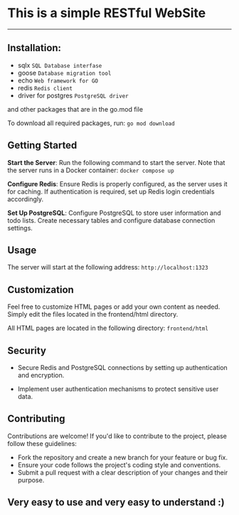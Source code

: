 # This is a simple RESTful WebSite

---

## Installation:
- sqlx `SQL Database interfase`
- goose `Database migration tool`
- echo `Web framework for GO`
- redis `Redis client`
- driver for postgres `PostgreSQL driver`

and other packages that are in the go.mod file

To download all required packages, run:
```go mod download```

## Getting Started

**Start the Server**: Run the following command to start the server. Note that the server runs in a Docker container:
```docker compose up```

**Configure Redis**: Ensure Redis is properly configured, as the server uses it for caching. If authentication is required, set up Redis login credentials accordingly.

**Set Up PostgreSQL**: Configure PostgreSQL to store user information and todo lists. Create necessary tables and configure database connection settings.

## Usage

The server will start at the following address:
```http://localhost:1323```

## Customization

Feel free to customize HTML pages or add your own content as needed. Simply edit the files located in the frontend/html directory.

All HTML pages are located in the following directory:
```frontend/html```

## Security

* Secure Redis and PostgreSQL connections by setting up authentication and encryption.

* Implement user authentication mechanisms to protect sensitive user data.

## Contributing

Contributions are welcome! If you'd like to contribute to the project, please follow these guidelines:

* Fork the repository and create a new branch for your feature or bug fix.
* Ensure your code follows the project's coding style and conventions.
* Submit a pull request with a clear description of your changes and their purpose.

## Very easy to use and very easy to understand :)
